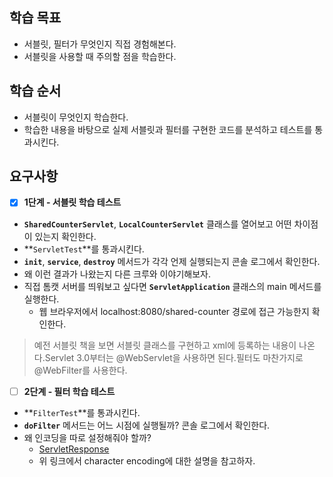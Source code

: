 ## 학습 목표
- 서블릿, 필터가 무엇인지 직접 경험해본다.
- 서블릿을 사용할 때 주의할 점을 학습한다.

## 학습 순서
- 서블릿이 무엇인지 학습한다.
- 학습한 내용을 바탕으로 실제 서블릿과 필터를 구현한 코드를 분석하고 테스트를 통과시킨다.

## 요구사항

- [x] **1단계 - 서블릿 학습 테스트**

- **`SharedCounterServlet`**, **`LocalCounterServlet`** 클래스를 열어보고 어떤 차이점이 있는지 확인한다.
- **`ServletTest`**를 통과시킨다.
- **`init`**, **`service`**, **`destroy`** 메서드가 각각 언제 실행되는지 콘솔 로그에서 확인한다.
- 왜 이런 결과가 나왔는지 다른 크루와 이야기해보자.
- 직접 톰캣 서버를 띄워보고 싶다면 **`ServletApplication`** 클래스의 main 메서드를 실행한다.
    - 웹 브라우저에서 localhost:8080/shared-counter 경로에 접근 가능한지 확인한다.

> 예전 서블릿 책을 보면 서블릿 클래스를 구현하고 xml에 등록하는 내용이 나온다.Servlet 3.0부터는 @WebServlet을 사용하면 된다.필터도 마찬가지로 @WebFilter를 사용한다.
>

- [ ] **2단계 - 필터 학습 테스트**

- **`FilterTest`**를 통과시킨다.
- **`doFilter`** 메서드는 어느 시점에 실행될까? 콘솔 로그에서 확인한다.
- 왜 인코딩을 따로 설정해줘야 할까?
    - [ServletResponse](https://docs.oracle.com/javaee/7/api/javax/servlet/ServletResponse.html)
    - 위 링크에서 character encoding에 대한 설명을 참고하자.
